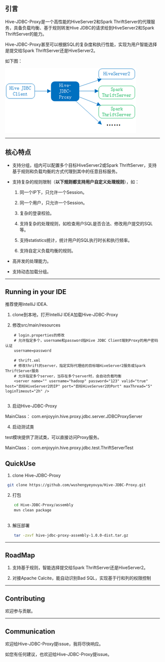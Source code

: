 ## 引言

Hive-JDBC-Proxy是一个高性能的HiveServer2和Spark ThriftServer的代理服务，具备负载均衡、基于规则转发Hive JDBC的请求给到HiveServer2和Spark ThriftServer的能力。

Hive-JDBC-Proxy甚至可以根据SQL的复杂度和执行性能，实现为用户智能选择是提交给Spark ThriftServer还是HiveServer2。

如下图：

![架构图](docs/zh_CN/images/readme/架构图.png)

----

## 核心特点

- 支持分组，组内可以配置多个目标HiveServer2或Spark ThriftServer，支持基于规则和负载均衡的方式代理到其中的任意目标服务。

- 支持复杂的规则限制（**以下规则都支持用户自定义处理规则**），如：

  1. 同一个IP下，只允许一个Session。
  
  2. 同一个用户，只允许一个Session。
  
  3. 复杂的登录校验。
  
  4. 支持复杂的处理规则，如检查用户SQL是否合法、修改用户提交的SQL等。
  
  5. 支持statistics统计，统计用户的SQL执行时长和执行频率。
  
  6. 支持自定义负载均衡的规则。
  
- 高并发的处理能力。

- 支持动态加载分组。

----

## Running in your IDE

推荐使用IntelliJ IDEA.

1. clone到本地，打开IntelliJ IDEA加载Hive-JDBC-Proxy

2. 修改src/main/resources

```
    # login.properties的修改
    # 允许指定多个，username和password指Hive JDBC Client端到Proxy的用户密码认证
    username=password

    # thrift.xml
    # 修改thrift的server，指定实际代理给的目标端HiveServer2服务或Spark ThriftServer服务
    # 允许指定多个server，当存在多个server时，会自动负载均衡
    <server name="" username="hadoop" password="123" valid="true" host="目标HiveServer2的IP" port="目标HiveServer2的Port" maxThread="5" loginTimeout="2h" />
    
```

3. 启动Hive-JDBC-Proxy

  MainClass： com.enjoyyin.hive.proxy.jdbc.server.JDBCProxyServer
  
4. 启动测试类

  test模块提供了测试类，可以直接访问Proxy服务。
  
  MainClass： com.enjoyyin.hive.proxy.jdbc.test.ThriftServerTest

## QuickUse

1. clone Hive-JDBC-Proxy

```bash
 git clone https://github.com/wushengyeyouya/Hive-JDBC-Proxy.git
```

2. 打包

```bash
    cd Hive-JDBC-Proxy/assembly
    mvn clean package
    
```

3. 解压部署

```bash
    tar -zxvf hive-jdbc-proxy-assembly-1.0.0-dist.tar.gz
```

----

## RoadMap

1. 支持基于规则，智能选择提交给Spark ThriftServer还是HiveServer2。

2. 对接Apache Calcite，能自动识别Bad SQL，实现基于行和列的权限控制

----

## Contributing

欢迎参与贡献。

----

## Communication

欢迎给Hive-JDBC-Proxy提issue，我将尽快响应。

如您有任何建议，也欢迎给Hive-JDBC-Proxy提issue。